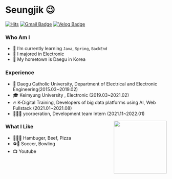 # Seungjik 😉
[![Hits](https://hits.seeyoufarm.com/api/count/incr/badge.svg?url=https%3A%2F%2Fgithub.com%2FSeungjik-Lee&count_bg=%23EB8B10&title_bg=%23684327&icon=&icon_color=%23E7E7E7&title=VISIT&edge_flat=false)](https://github.com/Seungjik-Lee) 
[![Gmail Badge](https://img.shields.io/badge/Gmail-D14836?style=flat&logo=Gmail&logoColor=white)](mailto:dltmdwlr@gmail.com) 
[![Velog Badge](https://img.shields.io/badge/Tech%20Blog-1eb031?style=flat&logoColor=white)](https://velog.io/@sungjik96) 


  
### Who Am I

- 🌱 I’m currently learning `Java`, `Spring`, `BackEnd`
- 🥇 I majored in Electronic
- 🚅 My hometown is Daegu in Korea

### Experience
- 📖 Daegu Catholic University, Department of Electrical and Electronic Engineering(2015.03~2019.02)
- 🎓 Keimyung University , Electronic (2019.03~2021.02)
- 🔥 K-Digital Training, Developers of big data platforms using AI, Web Fullstack (2021.01~2021.08)
- 🧑🏻‍💻 ycorperation, Development team Intern (2021.11~2022.01)

<img align='right' src="https://github-readme-stats.vercel.app/api?username=Seungjik-Lee" height="165">

### What I Like

- 🍔🥩🍕 Hambuger, Beef, Pizza
- ⚽️🎳 Soccer, Bowling
- 📺 Youtube
